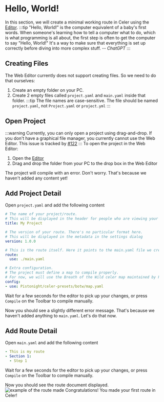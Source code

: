 # Hello, World!
In this section, we will create a minimal working route in Celer using the [Editor](scheme://celer.placeholder.domain/edit).
:::tip
"Hello, World!" is the computer equivalent of a baby's first words. When someone's learning how to tell a computer what to do, which is what programming is all about, the first step is often to get the computer to say "Hello, World!" It's a way to make sure that everything is set up correctly before diving into more complex stuff. *-- ChatGPT*
:::

## Creating Files
The Web Editor currently does not support creating files. So we need to do that ourselves:

1. Create an empty folder on your PC.
2. Create 2 empty files called `project.yaml` and `main.yaml` inside that folder.
:::tip
The file names are case-sensitive. The file should be named `project.yaml`,
not `Project.yaml` or `project.yml`
:::

## Open Project
:::warning
Currently, you can only open a project using drag-and-drop. If you don't have a graphical file manager,
you currently cannot use the Web Editor. This issue is tracked by [#122](https://github.com/Pistonite/celer/issues/122)
:::
To open the project in the Web Editor:

1. Open the [Editor](scheme://celer.placeholder.domain/edit)
2. Drag and drop the folder from your PC to the drop box in the Web Editor

The project will compile with an error. Don't worry. That's because we haven't added any content yet!

## Add Project Detail
Open `project.yaml` and add the following content
```yaml
# The name of your project/route.
# This will be displayed in the header for people who are viewing your route
title: My Project

# The version of your route. There's no particular format here.
# This will be displayed in the metadata in the settings dialog
version: 1.0.0

# This is the route itself. Here it points to the main.yaml file we created earlier
route: 
  use: ./main.yaml

# Extra configuration.
# The project must define a map to compile properly.
# For now, we will use the Breath of the Wild celer map maintained by Pistonight
config:
- use: Pistonight/celer-presets/botw/map.yaml
```
Wait for a few seconds for the editor to pick up your changes, or press <FluentIcon name="Box20Regular"/> `Compile` on the Toolbar to compile manually.

Now you should see a slightly different error message. That's because we haven't added anything to `main.yaml`. Let's do that now.

## Add Route Detail
Open `main.yaml` and add the following content
```yaml
- This is my route
- Section 1:
  - Step 1
```

Wait for a few seconds for the editor to pick up your changes, or press <FluentIcon name="Box20Regular"/> `Compile` on the Toolbar to compile manually.

Now you should see the route document displayed. 
![example of the route made](https://cdn.discordapp.com/attachments/951389021114871819/1168371134463488021/image.png?ex=65518569&is=653f1069&hm=a7b00b766a766de8b53394996299092f94cde0c3e95ee12e91b45d9aa421afb8&)
Congratulations! You made your first route in Celer!

